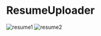 # ResumeUploader
![resume1](https://user-images.githubusercontent.com/39296494/177928463-3585512b-9837-42f0-a85f-05fd1c1e45f8.PNG)
![resume2](https://user-images.githubusercontent.com/39296494/177928541-7fb988dd-284c-4f22-9796-e667c1043009.PNG)
